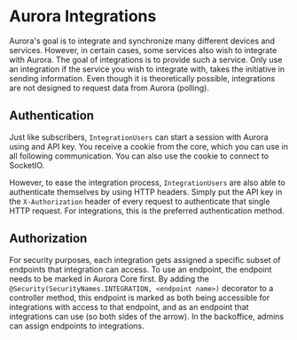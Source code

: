 # Aurora Integrations

Aurora's goal is to integrate and synchronize many different devices and services. However, in certain cases, some
services also wish to integrate with Aurora. The goal of integrations is to provide such a service. Only use an
integration if the service you wish to integrate with, takes the initiative in sending information. Even though it is
theoretically possible, integrations are not designed to request data from Aurora (polling).

## Authentication

Just like subscribers, `IntegrationUsers` can start a session with Aurora using and API key. You receive a cookie from
the core, which you can use in all following communication. You can also use the cookie to connect to SocketIO.

However, to ease the integration process, `IntegrationUsers` are also able to authenticate themselves by using HTTP
headers. Simply put the API key in the `X-Authorization` header of every request to authenticate that single HTTP
request. For integrations, this is the preferred authentication method.

## Authorization

For security purposes, each integration gets assigned a specific subset of endpoints that integration can access.
To use an endpoint, the endpoint needs to be marked in Aurora Core first. By adding the
`@Security(SecurityNames.INTEGRATION, <endpoint name>)` decorator to a controller method, this endpoint is marked as
both being accessible for integrations with access to that endpoint, and as an endpoint that integrations can use
(so both sides of the arrow). In the backoffice, admins can assign endpoints to integrations.
